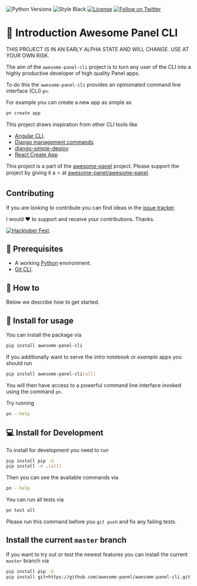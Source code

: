 ![Python Versions](https://img.shields.io/badge/3.7%20%7C%203.8%20%7C%203.9%20%7C%203.10-blue) ![Style Black](https://warehouse-camo.ingress.cmh1.psfhosted.org/fbfdc7754183ecf079bc71ddeabaf88f6cbc5c00/68747470733a2f2f696d672e736869656c64732e696f2f62616467652f636f64652532307374796c652d626c61636b2d3030303030302e737667) [![License](https://img.shields.io/badge/License-MIT%202.0-blue.svg)](https://opensource.org/licenses/Apache-2.0) [![Follow on Twitter](https://img.shields.io/twitter/follow/MarcSkovMadsen.svg?style=social)](https://twitter.com/MarcSkovMadsen)

# 🚪 Introduction Awesome Panel CLI

THIS PROJECT IS IN AN EARLY ALPHA STATE AND WILL CHANGE. USE AT YOUR OWN RISK.

The aim of the `awesome-panel-cli` project is to turn any user of the CLI into a
highly productive developer of high quality Panel apps.

To do this the `awesome-panel-cli` provides an opinionated command line interface (CLI) `pn`.

For example you can create a new app as simple as

```bash
pn create app
```

This project draws inspiration from other CLI tools like

- [Angular CLI](https://angular.io/cli).
- [Django management commands](https://www.djangoproject.com/)
- [django-simple-deploy](https://github.com/ehmatthes/django-simple-deploy)
- [React Create App](https://reactjs.org/docs/create-a-new-react-app.html)

This project is a part of the [awesome-panel](https://awesome-panel.org) project. Please support
the project by giving it a ⭐ at
[awesome-panel/awesome-panel](https://github.com/awesome-panel/awesome-panel).

## Contributing

If you are looking to contribute you can find ideas in the [issue tracker](https://github.com/awesome-panel/awesome-panel-cli/issues).

I would ❤️ to support and receive your contributions. Thanks.

[![Hacktober Fest](https://github.blog/wp-content/uploads/2022/10/hacktoberfestbanner.jpeg?fit=1200%2C630)](https://github.com/awesome-panel/awesome-panel-cli/issues).

## 🧳 Prerequisites

- A working [Python](https://www.python.org/downloads/) environment.
- [Git CLI](https://git-scm.com/book/en/v2/Getting-Started-Installing-Git).

## 📙 How to

Below we describe how to get started.

## 🚀 Install for usage

You can install the package via

```bash
pip install awesome-panel-cli
```

If you additionally want to serve the *intro* notebook or *example* apps you should run

```bash
pip install awesome-panel-cli[all]
```

You will then have access to a powerful command line interface invoked using the command `pn`.

Try running

```bash
pn --help
```

## 💻 Install for Development

To install for development you need to run

```bash
pip install pip -U
pip install -e .[all]
```

Then you can see the available commands via

```bash
pn --help
```

You can run all tests via

```bash
pn test all
```

Please run this command before you `git push` and fix any failing tests.

## Install the current `master` branch

If you want to try out or test the newest features you can install the current `master` branch via

```bash
pip install pip -U
pip install git+https://github.com/awesome-panel/awesome-panel-cli.git
```
